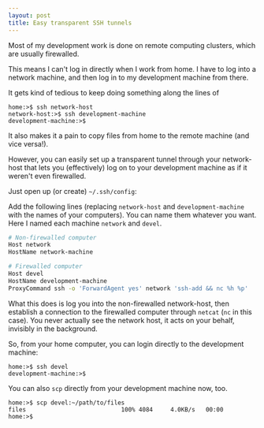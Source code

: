 ```yaml
---                                                                             
layout: post
title: Easy transparent SSH tunnels 
---
```


Most of my development work is done on remote computing clusters, which are usually firewalled. 

This means I can't log in directly when I work from home. I have to log into a network machine, and then log in to my development machine from there.

It gets kind of tedious to keep doing something along the lines of 

~~~
home:>$ ssh network-host
network-host:>$ ssh development-machine
development-machine:>$
~~~
It also makes it a pain to copy files from home to the remote machine (and vice versa!).

However, you can easily set up a transparent tunnel through your network-host that lets you (effectively) log on to your development machine as if it weren't even firewalled.

Just open up (or create) `~/.ssh/config`:

Add the following lines (replacing `network-host` and `development-machine` with the names of your computers). You can name them whatever you want. Here I named each machine `network` and `devel`.


~~~bash
# Non-firewalled computer
Host network 
HostName network-machine

# Firewalled computer
Host devel
HostName development-machine 
ProxyCommand ssh -o 'ForwardAgent yes' network 'ssh-add && nc %h %p'

~~~

What this does is log you into the non-firewalled network-host, then establish a connection to the firewalled computer through `netcat` (`nc` in this case). You never actually see the network host, it acts on your behalf, invisibly in the background.

So, from your home computer, you can login directly to the development machine:

~~~
home:>$ ssh devel 
development-machine:>$
~~~

You can also `scp` directly from your development machine now, too.

~~~
home:>$ scp devel:~/path/to/files
files                           100% 4084     4.0KB/s   00:00 
home:>$
~~~


